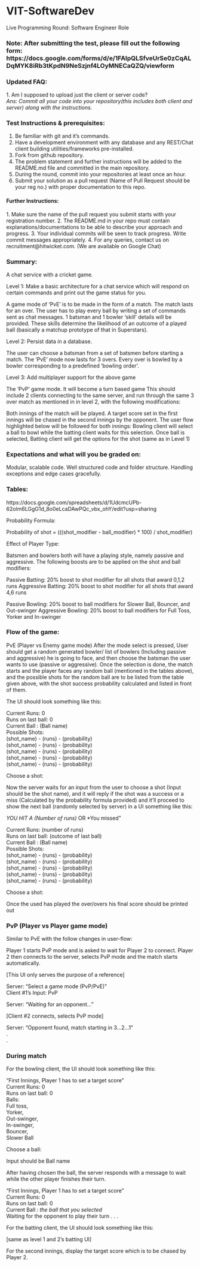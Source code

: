 # VIT-SoftwareDev
Live Programming Round: Software Engineer Role

<h3>Note: After submitting the test, please fill out the following form: https://docs.google.com/forms/d/e/1FAIpQLSfveUrSe0zCqALDqMYK8iRb3tKpdN9NeSzjnf4LOyMNECaQZQ/viewform </h3>


<h3>Updated FAQ:</h3>
1. Am I supposed to upload just the client or server code? <br> 
<i>Ans: Commit all your code into your repository(this includes both client and server) along with the instructions.</i>


<h3>Test Instructions & prerequisites:</h3>

1. Be familiar with git and it’s commands.
2. Have a development environment with any database and any REST/Chat client building utilities/frameworks pre-installed.
3. Fork from github repository. 
4. The problem statement and further instructions will be added to the README.md file and committed in the main repository. 
5. During the round, commit into your repositories at least once an hour.
6. Submit your solution as a pull request (Name of Pull Request should be your reg no.) with proper documentation to this repo.

<h4>Further Instructions:</h4>
1. Make sure the name of the pull request you submit starts with your registration number.
2. The README.md in your repo must contain explanations/documentations to be able to describe your approach and progress.
3. Your individual commits will be seen to track progress. Write commit messages appropriately.
4. For any queries, contact us on recruitment@hitwicket.com. (We are available on Google Chat)

<h3>Summary:</h3>
A chat service with a cricket game.

Level 1: Make a basic architecture for a chat service which will respond on certain commands and print out the game status for you. 

A game mode of ‘PvE’ is to be made in the form of a match. The match lasts for an over. The user has to play every ball by writing a set of commands sent as chat messages. 1 batsman and 1 bowler ‘skill’ details will be provided. These skills determine the likelihood of an outcome of a played ball (basically a matchup prototype of that in Superstars).

Level 2: Persist data in a database.

The user can choose a batsman from a set of batsmen before starting a match. The ‘PvE’ mode now lasts for 3 overs. Every over is bowled by a bowler corresponding to a predefined ‘bowling order’. 

Level 3: Add multiplayer support for the above game

The ‘PvP’ game mode.
It will become a turn based game
This should include 2 clients connecting to the same server, and run through the same 3 over match as mentioned in in level 2, with the following modifications:

Both innings of the match will be played. A target score set in the first innings will be chased in the second innings by the opponent. The user flow highlighted below will be followed for both innings:
Bowling client will select a ball to bowl while the batting client waits for this selection. Once ball is selected, Batting client will get the options for the shot (same as in Level 1)





<h3>Expectations and what will you be graded on:</h3>
Modular, scalable code.
Well structured code and folder structure.
Handling exceptions and edge cases gracefully. 

<h3>Tables:</h3> https://docs.google.com/spreadsheets/d/1UdcmcUPb-62olm6LGgG1d_8o0eLcaDAwPQc_vbx_ohY/edit?usp=sharing


Probability Formula:

Probability of shot  = (((shot_modifier - ball_modifier) * 100) / shot_modifier)

Effect of Player Type:

Batsmen and bowlers both will have a playing style, namely passive and aggressive. The following boosts are to be applied on the shot and ball modifiers:

Passive Batting: 20% boost to shot modifier for all shots that award 0,1,2 runs
Aggressive Batting: 20% boost to shot modifier for all shots that award 4,6 runs

Passive Bowling: 20% boost to ball modifiers for Slower Ball, Bouncer, and Out-swinger
Aggressive Bowling: 20% boost to ball modifiers for Full Toss, Yorker and In-swinger

<h3>Flow of the game: </h3>

PvE (Player vs Enemy game mode)
After the mode select is pressed, User should get a random generated bowler/ list of bowlers (Including passive and aggressive) he is going to face, and then choose the batsman the user wants to use (passive or aggressive).
Once the selection is done, the match starts and the player faces any random ball (mentioned in the tables above), and the possible shots for the random ball are to be listed from the table given above, with the shot success probability calculated and listed in front of them.

The UI should look something like this:

Current Runs: 0  
Runs on last ball: 0  
Current Ball : (Ball name)  
Possible Shots:  
(shot_name) - (runs) - (probability)  
(shot_name) - (runs) - (probability)  
(shot_name) - (runs) - (probability)  
(shot_name) - (runs) - (probability)  
(shot_name) - (runs) - (probability)  

Choose a shot: <Waits for user response>  

Now the server waits for an input from the user to choose a shot (Input should be the shot name), and it will reply if the shot was a success or a miss (Calculated by the probability formula provided) and it’ll proceed to show the next ball (randomly selected by server) in a UI something like this:

*YOU HIT A (Number of runs)* OR *You missed”  

Current Runs: (number of runs)  
Runs on last ball: (outcome of last ball)  
Current Ball : (Ball name)  
Possible Shots:  
(shot_name) - (runs) - (probability)  
(shot_name) - (runs) - (probability)  
(shot_name) - (runs) - (probability)  
(shot_name) - (runs) - (probability)  
(shot_name) - (runs) - (probability)  

Choose a shot: <Waits for user response>  

Once the used has played the over/overs his final score should be printed out  


<h3>PvP (Player vs Player game mode)</h3>
Similar to PvE with the follow changes in user-flow:

Player 1 starts PvP mode and is asked to wait for Player 2 to connect. Player 2 then connects to the server, selects PvP mode and the match starts automatically.  

[This UI only serves the purpose of a reference]

Server: “Select a game mode (PvP/PvE)”  
Client #1’s Input: PvP  

Server: “Waiting for an opponent...”  

[Client #2 connects, selects PvP mode]  

Server: “Opponent found, match starting in 3...2…1”  
.  
.  




<h3>During match</h3>

For the bowling client, the UI should look something like this:  

“First Innings, Player 1 has to set a target score”  
Current Runs: 0  
Runs on last ball: 0  
Balls:  
Full toss,  
Yorker,  
Out-swinger,  
In-swinger,  
Bouncer,  
Slower Ball  

Choose a ball: <Waits for user response>  

Input should be Ball name  

After having chosen the ball, the server responds with a message to wait while the other player finishes their turn.  
 
“First Innings, Player 1 has to set a target score”  
Current Runs: 0  
Runs on last ball: 0  
Current Ball : *the ball that you selected*  
Waiting for the opponent to play their turn . . .  

For the batting client, the UI should look something like this:  

[same as level 1 and 2’s batting UI]  

For the second innings, display the target score which is to be chased by Player 2.  


